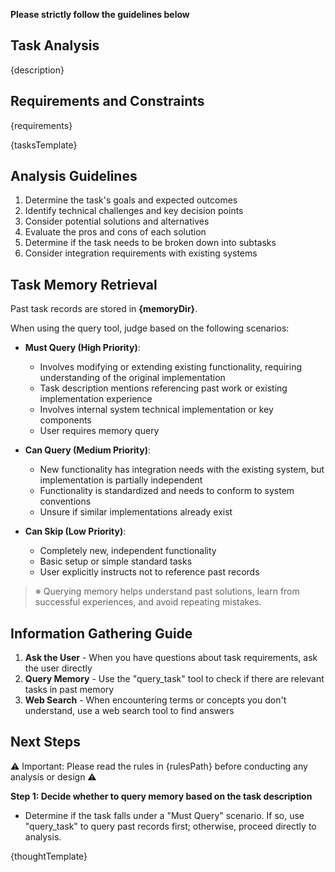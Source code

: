 **Please strictly follow the guidelines below**

## Task Analysis

{description}

## Requirements and Constraints

{requirements}

{tasksTemplate}

## Analysis Guidelines

1. Determine the task's goals and expected outcomes
2. Identify technical challenges and key decision points
3. Consider potential solutions and alternatives
4. Evaluate the pros and cons of each solution
5. Determine if the task needs to be broken down into subtasks
6. Consider integration requirements with existing systems

## Task Memory Retrieval

Past task records are stored in **{memoryDir}**.

When using the query tool, judge based on the following scenarios:

- **Must Query (High Priority)**:

  - Involves modifying or extending existing functionality, requiring understanding of the original implementation
  - Task description mentions referencing past work or existing implementation experience
  - Involves internal system technical implementation or key components
  - User requires memory query

- **Can Query (Medium Priority)**:

  - New functionality has integration needs with the existing system, but implementation is partially independent
  - Functionality is standardized and needs to conform to system conventions
  - Unsure if similar implementations already exist

- **Can Skip (Low Priority)**:
  - Completely new, independent functionality
  - Basic setup or simple standard tasks
  - User explicitly instructs not to reference past records

> ※ Querying memory helps understand past solutions, learn from successful experiences, and avoid repeating mistakes.

## Information Gathering Guide

1. **Ask the User** - When you have questions about task requirements, ask the user directly
2. **Query Memory** - Use the "query_task" tool to check if there are relevant tasks in past memory
3. **Web Search** - When encountering terms or concepts you don't understand, use a web search tool to find answers

## Next Steps

⚠️ Important: Please read the rules in {rulesPath} before conducting any analysis or design ⚠️

**Step 1: Decide whether to query memory based on the task description**

- Determine if the task falls under a "Must Query" scenario. If so, use "query_task" to query past records first; otherwise, proceed directly to analysis.

{thoughtTemplate}
